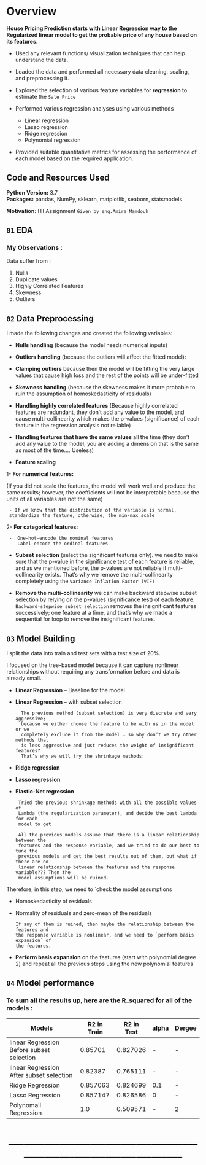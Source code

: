 # Overview 
**House Pricing Prediction starts with Linear Regression way to the Regularized linear model to get the probable price of any house based on its features**.


- Used any relevant functions/ visualization techniques that can help understand the data.
- Loaded the data and performed all necessary data cleaning, scaling, and preprocessing it.
- Explored the selection of various feature variables for **regression** to estimate the `Sale Price`
- Performed various regression analyses using various methods 
	-   Linear regression 
	-   Lasso regression 
	-   Ridge regression 
	-   Polynomial regression
	
- Provided suitable quantitative metrics for assessing the performance of each model based on the required application.

## Code and Resources Used 

**Python Version:** 3.7  
**Packages:** pandas, NumPy, sklearn, matplotlib, seaborn, statsmodels  

**Motivation:** ITI Assignment `Given by eng.Amira Mamdouh`

## `01` EDA
### **My Observations :**
Data suffer from  : 
 1. Nulls
 2. Duplicate values
 3. Highly Correlated Features
 4. Skewness
 5. Outliers 


## `02` Data Preprocessing
I made the following changes and created the following variables:

- **Nulls handling** (because the model needs numerical inputs)

- **Outliers handling** (because the outliers will affect the fitted model):

- **Clamping outliers** because then the model will be fitting the
very large values that cause high loss and the rest of the points will be
under-fitted

- **Skewness handling** (because the skewness makes it more probable to ruin the
assumption of homoskedasticity of residuals)

- **Handling highly correlated features**
(Because highly correlated features are redundant, they don’t add any value to
the model, and cause multi-collinearity which makes the p-values (significance)
of each feature in the regression analysis not reliable)

- **Handling features that have the same values** all the time (they don’t add any
value to the model, you are adding a dimension that is the same as most of the
time…. Useless)

- **Feature scaling**

 1-  **For numerical features:**
 
 (If you did not scale the features, the model will work well and produce
 the same results; however, the coefficients will not be interpretable
 because the units of all variables are not the same)
 
     - If we know that the distribution of the variable is normal,
     standardize the feature, otherwise, the min-max scale
 
 2- **For categorical features:**
 
     -  One-hot-encode the nominal features
     -  Label-encode the ordinal features    

- **Subset selection** (select the significant features only). we need to make sure that the p-value in the significance test of each feature is reliable, and as we mentioned before, the p-values are not reliable if multi-collinearity exists. That’s why we remove the multi-collinearity completely using the `Variance Inflation Factor (VIF)`

-  **Remove the multi-collinearity** we can make backward stepwise subset selection by relying on the p-values (significance test) of each feature.<br> 
`Backward-stepwise subset selection` removes the insignificant features successively; one feature at a time, and that’s why we made a sequential for loop to remove the insignificant features.

## `03` Model Building 

I split the data into train and test sets with a test size of 20%.   

I focused on the tree-based model because it can capture nonlinear relationships without requiring any transformation before and data is already small.  


*	**Linear Regression** – Baseline for the model
*	**Linear Regression** – with subset selection 

          The previous method (subset selection) is very discrete and very aggressive;
          because we either choose the feature to be with us in the model or we
          completely exclude it from the model … so why don’t we try other methods that
          is less aggressive and just reduces the weight of insignificant features? 
          That’s why we will try the shrinkage methods:

*	**Ridge regression**
*	**Lasso regression**
*	**Elastic-Net regression**
 
 
         Tried the previous shrinkage methods with all the possible values of
         Lambda (the regularization parameter), and decide the best lambda for each
         model to get
         
         All the previous models assume that there is a linear relationship between the
         features and the response variable, and we tried to do our best to tune the
         previous models and get the best results out of them, but what if there are no
         linear relationship between the features and the response variable??? Then the
         model assumptions will be ruined.

Therefore, in this step, we need to `check the model assumptions
- Homoskedasticity of residuals
- Normality of residuals and zero-mean of the residuals

      If any of them is ruined, then maybe the relationship between the features and       
      the response variable is nonlinear, and we need to `perform basis expansion` of        
      the features.

- **Perform basis expansion** on the features (start with polynomial degree 2) and
repeat all the previous steps using the new polynomial features

## `04` Model performance

### To sum all the results up, here are the R_squared for all of the models :
<center>


|       Models          | R2 in Train  |R2 in Test  | alpha     | Dergee |
|-------------------    |-------        |-------  |-------    |-------    
| linear Regression Before subset selection    | 0.85701   |  0.827026           |   -       | -|
| linear Regression After subset selection         | 0.82387   |  0.765111   | - |     -|                  
| Ridge Regression      	| 0.857063   |  0.824699	| 0.1   	|   -   |
| Lasso Regression      	| 0.857147   |  0.826586  	|   0   	|   -   |
| Polynomail Regression      	| 1.0   |  0.509571 	|   -   	|   2   |
# ____________________________________________________________________



</center>
